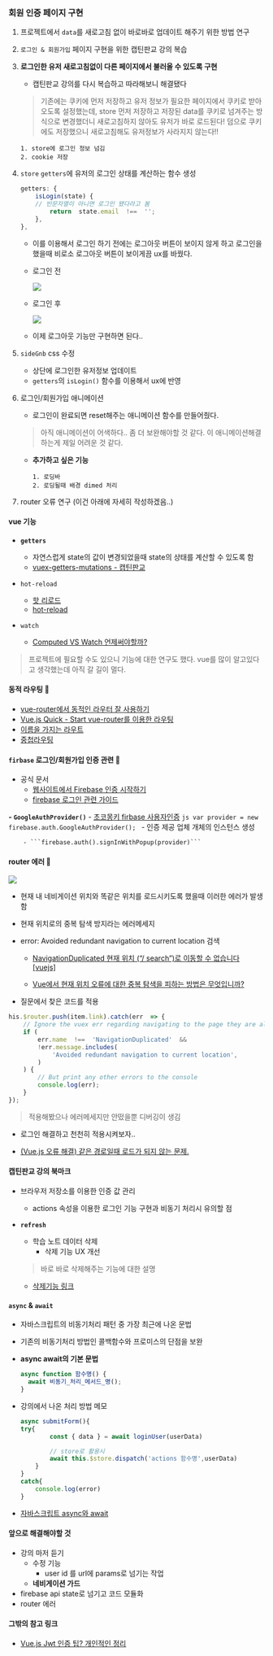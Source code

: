 
### 회원 인증 페이지 구현 
1. 프로젝트에서 ```data```를 새로고침 없이 바로바로 업데이트 해주기 위한 방법 연구
2. ```로그인 & 회원가입``` 페이지 구현을 위한 캡틴판교 강의 복습
3. **로그인한 유저 새로고침없이 다른 페이지에서 불러올 수 있도록 구현**
	- 캡틴판교 강의를 다시 복습하고 따라해보니 해결됐다
	> 기존에는 쿠키에 먼저 저장하고 유저 정보가 필요한 페이지에서 쿠키로 받아오도록 설정했는데, store 먼저 저장하고 저장된 data를 쿠키로 넘겨주는 방식으로 변경했더니 새로고침하지 않아도 유저가 바로 로드된다! 덤으로 쿠키에도 저장했으니 새로고침해도 유저정보가 사라지지 않는다!!
	```
	1. store에 로그인 정보 넘김
	2. cookie 저장
	```
4. ```store``` ```getters```에 유저의 로그인 상태를 계산하는 함수 생성
	```js
	getters: {
		isLogin(state) {
		// 빈문자열이 아니면 로그인 됐다라고 봄
			return  state.email  !==  '';
		},
	},
	```
	- 이를 이용해서 로그인 하기 전에는 로그아웃 버튼이 보이지 않게 하고 로그인을 했을때 비로소 로그아웃 버튼이 보이게끔 ux를 바꿨다.

	- 로그인 전

		<img src="./images/moneyboo01.png">

	- 로그인 후

		<img src="./images/moneyboo02.png">

	- 이제 로그아웃 기능만 구현하면 된다..
5. ```sideGnb``` css 수정
	- 상단에 로그인한 유저정보 업데이트
	- ```getters```의 ```isLogin()``` 함수를 이용해서 ux에 반영

6. 로그인/회원가입 애니메이션 
	- 로그인이 완료되면 reset해주는 애니메이션 함수를 만들어줬다.
	> 아직 애니메이션이 어색하다.. 좀 더 보완해야할 것 같다. 이 애니메이션해결하는게 제일 어려운 것 같다. 
	- **추가하고 싶은 기능**
		```
		1. 로딩바
		2. 로딩될때 배경 dimed 처리
		```
7. router 오류 연구 (이건 아래에 자세히 작성하겠음..)

#### vue 기능
- **```getters```**

	- 자연스럽게 state의 값이 변경되었을때 state의 상태를 계산할 수 있도록 함
	- [vuex-getters-mutations - 캡틴판교](https://joshua1988.github.io/web-development/vuejs/vuex-getters-mutations/)

- ```hot-reload```

	- [핫 리로드](https://vue-loader-v14.vuejs.org/kr/features/hot-reload.html)
	- [hot-reload](https://vue-loader.vuejs.org/guide/hot-reload.html)
- ```watch```
	- [Computed VS Watch 언제써야할까?](https://medium.com/@hozacho/%EB%A7%A8%EB%95%85%EC%97%90vuejs-computed-vs-watch-%EC%96%B8%EC%A0%9C%EC%8D%A8%EC%95%BC%ED%95%A0%EA%B9%8C-d25316c4ef42)

> 프로젝트에 필요할 수도 있으니 기능에 대한 연구도 했다. vue를 많이 알고있다고 생각했는데 아직 갈 길이 멀다.

#### 동적 라우팅 📌
- [vue-router에서 동적인 라우터 잘 사용하기](https://ashnamuh.netlify.app/posts/using-vue-dynamic-router-well/)
- [Vue.js Quick - Start vue-router를 이용한 라우팅](https://mkki.github.io/vue.js/2018/06/12/start-vuejs-12.html)
- [이름을 가지는 라우트](https://router.vuejs.org/kr/guide/essentials/named-routes.html)
- [중첩라우팅](https://www.daleseo.com/react-router-nested/)

#### ```firbase``` 로그인/회원가입 인증 관련 📌
- 공식 문서
	- [웹사이트에서 Firebase 인증 시작하기](https://firebase.google.com/docs/auth/web/start?hl=ko)
	- [firebase 로그인 관련 가이드](https://firebase.google.com/docs/auth/web/manage-users?authuser=0)

**- ```GoogleAuthProvider()```**
	- [초코몽키 firbase 사용자인증](https://wayhome25.github.io/firebase/2017/02/16/03_firebase_Authentication/)
		```js
		var provider = new firebase.auth.GoogleAuthProvider();
		```
	- 인증 제공 업체 개체의 인스턴스 생성 

		- ```firebase.auth().signInWithPopup(provider)```


#### router 에러 📌

<img src="./images/routerError.PNG">

- 현재 내 네비게이션 위치와 똑같은 위치를 로드시키도록 했을때 이러한 에러가 발생함

- 현재 위치로의 중복 탐색 방지라는 에러메세지
- error: Avoided redundant navigation to current location 검색
	- [NavigationDuplicated 현재 위치 (“/ search”)로 이동할 수 없습니다 [vuejs]](https://stackoverflow.com/questions/57837758/navigationduplicated-navigating-to-current-location-search-is-not-allowed)

	- [Vue에서 현재 위치 오류에 대한 중복 탐색을 피하는 방법은 무엇입니까?](https://stackoverflow.com/questions/62462276/how-to-solve-avoided-redundant-navigation-to-current-location-error-in-vue)
- 질문에서 찾은 코드를 적용


```js
his.$router.push(item.link).catch(err  => {
	// Ignore the vuex err regarding navigating to the page they are already on.
	if (
		err.name  !==  'NavigationDuplicated'  &&
		!err.message.includes(
			'Avoided redundant navigation to current location',
		)
	) {
		// But print any other errors to the console
		console.log(err);
	}
});
```

> 적용해봤으나 에러메세지만 안떴을뿐 디버깅이 생김

- 로그인 해결하고 천천히 적용시켜보자..

- [(Vue.js 오류 해결) 같은 경로일때 로드가 되지 않는 문제.](https://focuspro.tistory.com/7)




#### 캡틴판교 강의 북마크
- 브라우저 저장소를 이용한 인증 값 관리
	- actions 속성을 이용한 로그인 기능 구현과 비동기 처리시 유의할 점

- **```refresh```**
	- 학습 노트 데이터 삭제
		- 삭제 기능 UX 개선
	> 바로 바로 삭제해주는 기능에 대한 설명
	- [삭제기능 링크](https://www.inflearn.com/course/vue-js-%EB%81%9D%EB%82%B4%EA%B8%B0-%EC%BA%A1%ED%8B%B4%ED%8C%90%EA%B5%90/lecture/32126?tab=curriculum&speed=1.5)

#### ```async``` & ```await```
- 자바스크립트의 비동기처리 패턴 중  가장 최근에 나온 문법

- 기존의 비동기처리 방법인 콜백함수와 프로미스의 단점을 보완

- **async await의 기본 문법**
	```js
	async function 함수명() {
	  await 비동기_처리_메서드_명();
	}
	```
- 강의에서 나온 처리 방법 메모	
	```js
	async submitForm(){
	try{
			const { data } = await loginUser(userData)

			// store로 활용시
			await this.$store.dispatch('actions 함수명',userData)
		}
	}
	catch{
		console.log(error)
	}
	```
- [자바스크립트 async와 await](https://joshua1988.github.io/web-development/javascript/js-async-await/)



#### 앞으로 해결해야할 것
- 강의 마저 듣기
	- 수정 기능
		- user id 를 url에 params로 넘기는 작업
	- **네비게이션 가드**
- firebase api state로 넘기고 코드 모듈화
- router 에러 



#### 그밖의 참고 링크
- [Vue.js Jwt 인증 팁? 개인적인 정리](https://focuspro.tistory.com/14)



